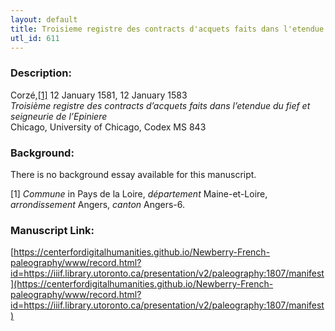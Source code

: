 ```yaml
---
layout: default
title: Troisieme registre des contracts d'acquets faits dans l'etendue du fief et seigneurie de l'Epiniere
utl_id: 611
---
```


### Description:

Corzé,<a id="_ftnref1">[[1]](#_ftn1)</a> 12 January 1581, 12 January 1583<br>
_Troisième registre des contracts d’acquets faits dans l’etendue du fief et seigneurie de l’Epiniere_<br>
Chicago, University of Chicago, Codex MS 843

### Background:

There is no background essay available for this manuscript.

<a id="_ftn1">[1]</a> _Commune_ in Pays de la Loire, _département_ Maine-et-Loire, _arrondissement_ Angers, _canton_ Angers-6. 

### Manuscript Link:

[https://centerfordigitalhumanities.github.io/Newberry-French-paleography/www/record.html?id=https://iiif.library.utoronto.ca/presentation/v2/paleography:1807/manifest](https://centerfordigitalhumanities.github.io/Newberry-French-paleography/www/record.html?id=https://iiif.library.utoronto.ca/presentation/v2/paleography:1807/manifest)
